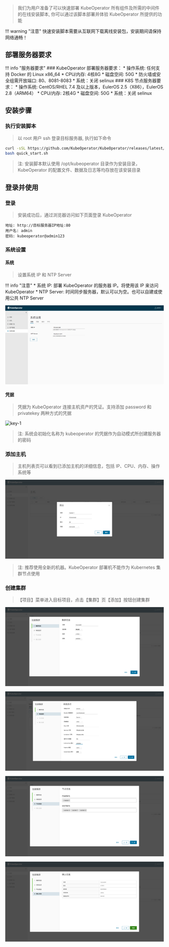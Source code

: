 > 我们为用户准备了可以快速部署 KubeOperator 所有组件及所需的中间件的在线安装脚本, 你可以通过该脚本部署并体验 KubeOperator 所提供的功能

!!! warning "注意"
    快速安装脚本需要从互联网下载离线安装包，安装期间请保持网络通畅！

## 部署服务器要求

!!! info "服务器要求"
    ### KubeOperator 部署服务器要求：
    * 操作系统: 任何支持 Docker 的 Linux x86_64
    * CPU/内存: 4核8G
    * 磁盘空间: 50G
    * 防火墙或安全组需开放端口: 80、8081-8083
    * 系统：关闭 selinux
    ### K8S 节点服务器要求：
    * 操作系统: CentOS/RHEL 7.4 及以上版本，EulerOS 2.5（X86），EulerOS 2.8（ARM64）
    * CPU/内存: 2核4G
    * 磁盘空间: 50G
    * 系统：关闭 selinux

## 安装步骤

### 执行安装脚本
> 以 root 用户 ssh 登录目标服务器, 执行如下命令

```sh
curl -sSL https://github.com/KubeOperator/KubeOperator/releases/latest/download/quick_start.sh -o quick_start.sh
bash quick_start.sh
```

> 注: 安装脚本默认使用 /opt/kubeoperator 目录作为安装目录，KubeOperator 的配置文件、数据及日志等均存放在该安装目录

## 登录并使用

### 登录
> 安装成功后，通过浏览器访问如下页面登录 KubeOperator

```
地址: http://目标服务器IP地址:80
用户名: admin
密码: kubeoperator@admin123
```

### 系统设置

#### 系统
> 设置系统 IP 和 NTP Server

!!! info "注意"
    * 系统 IP: 部署 KubeOperator 的服务器 IP。将使用该 IP 来访问 KubeOperator
    * NTP Server: 时间同步服务器，默认可以为空。也可以自建或使用公共 NTP Server

![setting-1](./img/user_manual/system_management/system-1.png)

#### 凭据
> 凭据为 KubeOperator 连接主机资产的凭证。支持添加 password 和 privatekey 两种方式的凭据

![key-1](../img/user_manual/system_management/key-1.png)

> 注: 系统会初始化名称为 kubeoperator 的凭据作为自动模式所创建服务器的密码

### 添加主机
> 主机列表页可以看到已添加主机的详细信息，包括 IP、CPU、内存、操作系统等

![host-1](./img/user_manual/hosts/hosts-1.png)

> 注: 推荐使用全新的机器。KubeOperator 部署机不能作为 Kubernetes 集群节点使用

### 创建集群
> 【项目】菜单进入目标项目，点击【集群】页【添加】按钮创建集群

![deploy-1](./img/user_manual/cluster/deploy-1.png)

![deploy-2](./img/user_manual/cluster/deploy-2.png)

![deploy-3](./img/user_manual/cluster/deploy-3.png)

![deploy-4](./img/user_manual/cluster/deploy-4.png)
